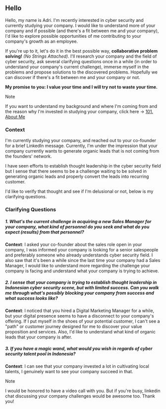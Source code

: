 ## Hello

Hello, my name is Adri. I'm recently interested in cyber security and currently studying your company. I would like to understand more of your company and if possible (and there's a fit between me and your company), I'd like to explore possible opportunities of me contributing to your company's growth as an employee. 

If you're up to it, let's do it in the best possible way, **collaborative problem solving!** *(No Strings Attached)*. I'll research your company and the field of cyber security, ask several clarifying questions once in a while (in order to understand your company's current challenge), immerse myself in the problems and propose solutions to the discovered problems. Hopefully we can discover if there's a fit between me and your company or not.

**My promise to you: I value your time and I will try not to waste your time.**

> [!NOTE]
> If you want to understand my background and where I'm coming from and the reason why I'm invested in studying your company, click here -> [101. About Me](/100.%20Adri's%20Background/101.%20About%20Me.md)
### Context
I'm currently studying your company, and reached out to your co-founder for a brief LinkedIn message. Currently, I'm under the impression that your company currently wants to generate organic leads that is not coming from the founders' network.

I have seen efforts to establish thought leadership in the cyber security field but I sense that there seems to be a challenge waiting to be solved in generating organic leads and properly convert the leads into recurring customer.

I'd like to verify that thought and see if I'm delusional or not, below is my clarifying questions.
### Clarifying Questions
##### 1. What's the current challenge in acquiring a new Sales Manager for your company, what kind of personnel do you seek and what do you expect (results) from that personnel?
**Context**: I asked your co-founder about the sales role open in your company, I was informed your company is looking for a senior salespeople and preferably someone who already understands cyber security field. I also saw that it's been a while since the last time your company had a Sales Manager, I would like to understand more regarding the challenge your company is facing and understand what your company is trying to achieve.

##### 2. I sense that your company is trying to establish thought leadership in Indonesian cyber security scene, but with limited success. Can you walk me through what's possibly blocking your company from success and what success looks like?
**Context**: I noticed that you hired a Digital Marketing Manager for a while, but your digital presence seems to have a disconnect to your company's offering. If I put myself in the shoes of your potential customer, I can't see a "path" or customer journey designed for me to discover your value proposition and services. Also, I'd like to understand what kind of organic leads that your company is after.

##### 3. If you have a magic wand, what would you wish in regards of cyber security talent pool in Indonesia?
**Context**: I can see that your company invested a lot in cultivating local talents, I genuinely want to see your company succeed in that.


> [!NOTE]
> I would be honored to have a video call with you. But if you're busy, linkedin chat discussing your company challenges would be awesome too. Thank you!